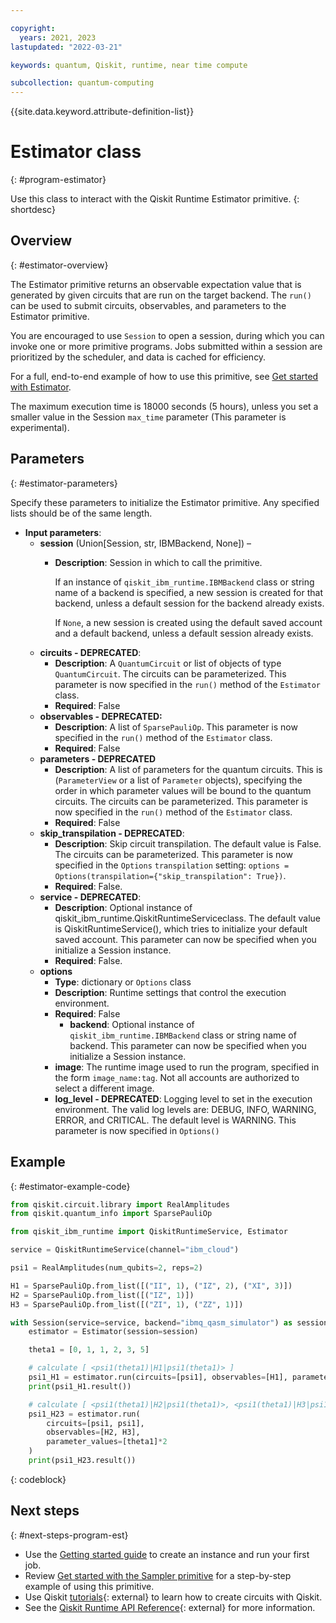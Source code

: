 ```yaml
---

copyright:
  years: 2021, 2023
lastupdated: "2022-03-21"

keywords: quantum, Qiskit, runtime, near time compute

subcollection: quantum-computing
---
```

{{site.data.keyword.attribute-definition-list}}

# Estimator class
{: #program-estimator}


Use this class to interact with the Qiskit Runtime Estimator primitive.
{: shortdesc}

## Overview
{: #estimator-overview}

The Estimator primitive returns an observable expectation value that is generated by given circuits that are run on the target backend. The `run()` can be used to submit circuits, observables, and parameters to the Estimator primitive.

You are encouraged to use `Session` to open a session, during which you can invoke one or more primitive programs. Jobs submitted within a session are prioritized by the scheduler, and data is cached for efficiency.

For a full, end-to-end example of how to use this primitive, see [Get started with Estimator](/docs/quantum-computing?topic=quantum-computing-example-estimator).

The maximum execution time is 18000 seconds (5 hours), unless you set a smaller value in the Session `max_time` parameter (This parameter is experimental).

## Parameters
{: #estimator-parameters}

Specify these parameters to initialize the Estimator primitive. Any specified lists should be of the same length.

- **Input parameters**:
    - **session** (Union[Session, str, IBMBackend, None]) –
        - **Description**: Session in which to call the primitive.

          If an instance of `qiskit_ibm_runtime.IBMBackend` class or string name of a backend is specified, a new session is created for that backend, unless a default session for the backend already exists.

          If `None`, a new session is created using the default saved account and a default backend, unless a default session already exists.
    - **circuits - DEPRECATED**:
        - **Description**: A `QuantumCircuit` or list of objects of type `QuantumCircuit`. The circuits can be parameterized. This parameter is now specified in the `run()` method of the `Estimator` class.
        - **Required**: False
    - **observables - DEPRECATED:**
        - **Description**: A list of `SparsePauliOp`. This parameter is now specified in the `run()` method of the `Estimator` class.
        - **Required**: False
    - **parameters - DEPRECATED**
        - **Description**: A list of parameters for the quantum circuits. This is (`ParameterView` or a list of `Parameter` objects), specifying the order in which parameter values will be bound to the quantum circuits. The circuits can be parameterized. This parameter is now specified in the `run()` method of the `Estimator` class.
        - **Required**: False
    - **skip_transpilation - DEPRECATED**:
        - **Description**: Skip circuit transpilation. The default value is False. The circuits can be parameterized. This parameter is now specified in the `Options` `transpilation` setting:  `options = Options(transpilation={"skip_transpilation": True})`.
        - **Required**: False.
    - **service - DEPRECATED**:
        - **Description**: Optional instance of qiskit_ibm_runtime.QiskitRuntimeServiceclass.  The default value is QiskitRuntimeService(), which tries to initialize your default saved account. This parameter can now be specified when you initialize a Session instance.
        - **Required**: False.
    - **options**        
        - **Type**: dictionary or `Options` class    
        - **Description**: Runtime settings that control the execution environment.
        - **Required**: False   
            - **backend**: Optional instance of `qiskit_ibm_runtime.IBMBackend` class or string name of backend. This parameter can now be specified when you initialize a Session instance.
        - **image**: The runtime image used to run the program, specified in the form `image_name:tag`. Not all accounts are authorized to select a different image.
        - **log_level - DEPRECATED**: Logging level to set in the execution environment. The valid log levels are: DEBUG, INFO, WARNING, ERROR, and CRITICAL. The default level is WARNING. This parameter is now specified in `Options()`

## Example
{: #estimator-example-code}

```Python
from qiskit.circuit.library import RealAmplitudes
from qiskit.quantum_info import SparsePauliOp

from qiskit_ibm_runtime import QiskitRuntimeService, Estimator

service = QiskitRuntimeService(channel="ibm_cloud")

psi1 = RealAmplitudes(num_qubits=2, reps=2)

H1 = SparsePauliOp.from_list([("II", 1), ("IZ", 2), ("XI", 3)])
H2 = SparsePauliOp.from_list([("IZ", 1)])
H3 = SparsePauliOp.from_list([("ZI", 1), ("ZZ", 1)])

with Session(service=service, backend="ibmq_qasm_simulator") as session:
    estimator = Estimator(session=session)

    theta1 = [0, 1, 1, 2, 3, 5]

    # calculate [ <psi1(theta1)|H1|psi1(theta1)> ]
    psi1_H1 = estimator.run(circuits=[psi1], observables=[H1], parameter_values=[theta1])
    print(psi1_H1.result())

    # calculate [ <psi1(theta1)|H2|psi1(theta1)>, <psi1(theta1)|H3|psi1(theta1)> ]
    psi1_H23 = estimator.run(
        circuits=[psi1, psi1],
        observables=[H2, H3],
        parameter_values=[theta1]*2
    )
    print(psi1_H23.result())
```
{: codeblock}


## Next steps
{: #next-steps-program-est}

- Use the [Getting started guide](/docs/quantum-computing?topic=quantum-computing-get-started) to create an instance and run your first job.
- Review [Get started with the Sampler primitive](/docs/quantum-computing?topic=quantum-computing-example-estimator) for a step-by-step example of using this primitive.
- Use Qiskit [tutorials](https://qiskit.org/documentation/tutorials.html){: external} to learn how to create circuits with Qiskit.
- See the [Qiskit Runtime API Reference](https://docs.quantum-computing.ibm.com/api/qiskit-ibm-runtime/runtime_service){: external} for more information.
